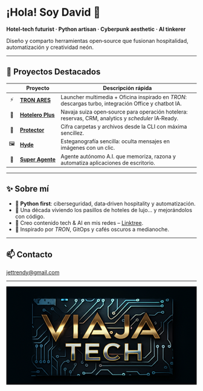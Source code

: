# ¡Hola! Soy **David** 👋

**Hotel‑tech futurist · Python artisan · Cyberpunk aesthetic · AI tinkerer**

Diseño y comparto herramientas open‑source que fusionan hospitalidad, automatización y creatividad neón.

---

## 🚀 Proyectos Destacados

| | Proyecto | Descripción rápida |
| :-: | --- | --- |
| ⚡ | [**TRON ARES**](https://github.com/viajatech/ARES) | Launcher multimedia + Oficina inspirado en *TRON*: descargas turbo, integración Office y chatbot IA. |
| 🏨 | [**Hotelero Plus**](https://github.com/viajatech/HoteleroPlus) | Navaja suiza open‑source para operación hotelera: reservas, CRM, analytics y *scheduler* IA‑Ready. |
| 🔐 | [**Protector**](https://github.com/viajatech/Protector) | Cifra carpetas y archivos desde la CLI con máxima sencillez. |
| 🖼️ | [**Hyde**](https://github.com/viajatech/Hyde) | Esteganografía sencilla: oculta mensajes en imágenes con un clic. |
| 🤖 | [**Super Agente**](https://github.com/viajatech/SuperAgente) | Agente autónomo A.I. que memoriza, razona y automatiza aplicaciones de escritorio. |

---

## ✨ Sobre mí

- 🐍 **Python first**: ciberseguridad, data‑driven hospitality y automatización.
- 🏨 Una década viviendo los pasillos de hoteles de lujo… y mejorándolos con código.
- 🎥 Creo contenido tech & AI en mis redes – [Linktree](https://linktr.ee/viajatech).
- 🚀 Inspirado por *TRON*, GitOps y cafés oscuros a medianoche.

---

## 📫 Contacto

[jettrendy@gmail.com](mailto:jettrendy@gmail.com)

---

<p align="center">
  <img src="https://github.com/viajatech/viajatech/blob/main/VIAJA%20TECH%20WALL.png" alt="Viaja Tech neon wall banner" width="800"/>
</p>


